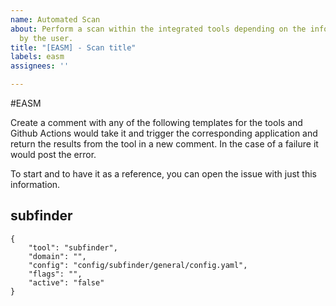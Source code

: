 ```yaml
---
name: Automated Scan
about: Perform a scan within the integrated tools depending on the information provided
  by the user.
title: "[EASM] - Scan title"
labels: easm
assignees: ''

---
```


#EASM

Create a comment with any of the following templates for the tools and Github Actions would take it and trigger the corresponding application and return the results from the tool in a new comment. In the case of a failure it would post the error.

To start and to have it as a reference, you can open the issue with just this information.

## subfinder
```
{
    "tool": "subfinder",
    "domain": "",
    "config": "config/subfinder/general/config.yaml",
    "flags": "",
    "active": "false"
}
```
